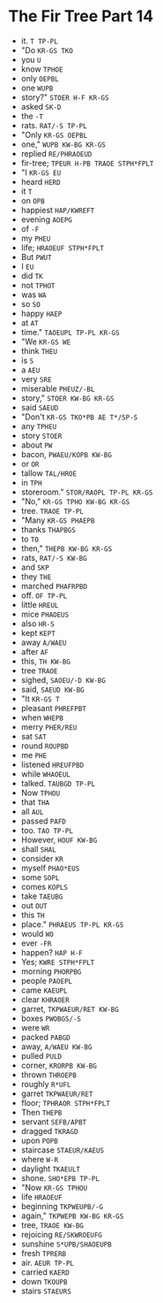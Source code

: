 # The Fir Tree Part 14

* it. `T TP-PL`
* "Do `KR-GS TKO`
* you `U`
* know `TPHOE`
* only `OEPBL`
* one `WUPB`
* story?" `STOER H-F KR-GS`
* asked `SK-D`
* the `-T`
* rats. `RAT/-S TP-PL`
* "Only `KR-GS OEPBL`
* one," `WUPB KW-BG KR-GS`
* replied `RE/PHRAOEUD`
* fir-tree; `TPEUR H-PB TRAOE STPH*FPLT`
* "I `KR-GS EU`
* heard `HERD`
* it `T`
* on `OPB`
* happiest `HAP/KWREFT`
* evening `AOEPG`
* of `-F`
* my `PHEU`
* life; `HRAOEUF STPH*FPLT`
* But `PWUT`
* I `EU`
* did `TK`
* not `TPHOT`
* was `WA`
* so `SO`
* happy `HAEP`
* at `AT`
* time." `TAOEUPL TP-PL KR-GS`
* "We `KR-GS WE`
* think `THEU`
* is `S`
* a `AEU`
* very `SRE`
* miserable `PHEUZ/-BL`
* story," `STOER KW-BG KR-GS`
* said `SAEUD`
* "Don't `KR-GS TKO*PB AE T*/SP-S`
* any `TPHEU`
* story `STOER`
* about `PW`
* bacon, `PWAEU/KOPB KW-BG`
* or `OR`
* tallow `TAL/HROE`
* in `TPH`
* storeroom." `STOR/RAOPL TP-PL KR-GS`
* "No," `KR-GS TPHO KW-BG KR-GS`
* tree. `TRAOE TP-PL`
* "Many `KR-GS PHAEPB`
* thanks `THAPBGS`
* to `TO`
* then," `THEPB KW-BG KR-GS`
* rats, `RAT/-S KW-BG`
* and `SKP`
* they `THE`
* marched `PHAFRPBD`
* off. `OF TP-PL`
* little `HREUL`
* mice `PHAOEUS`
* also `HR-S`
* kept `KEPT`
* away `A/WAEU`
* after `AF`
* this, `TH KW-BG`
* tree `TRAOE`
* sighed, `SAOEU/-D KW-BG`
* said, `SAEUD KW-BG`
* "It `KR-GS T`
* pleasant `PHREFPBT`
* when `WHEPB`
* merry `PHER/REU`
* sat `SAT`
* round `ROUPBD`
* me `PHE`
* listened `HREUFPBD`
* while `WHAOEUL`
* talked. `TAUBGD TP-PL`
* Now `TPHOU`
* that `THA`
* all `AUL`
* passed `PAFD`
* too. `TAO TP-PL`
* However, `HOUF KW-BG`
* shall `SHAL`
* consider `KR`
* myself `PHAO*EUS`
* some `SOPL`
* comes `KOPLS`
* take `TAEUBG`
* out `OUT`
* this `TH`
* place." `PHRAEUS TP-PL KR-GS`
* would `WO`
* ever `-FR`
* happen? `HAP H-F`
* Yes; `KWRE STPH*FPLT`
* morning `PHORPBG`
* people `PAOEPL`
* came `KAEUPL`
* clear `KHRAOER`
* garret, `TKPWAEUR/RET KW-BG`
* boxes `PWOBGS/-S`
* were `WR`
* packed `PABGD`
* away, `A/WAEU KW-BG`
* pulled `PULD`
* corner, `KRORPB KW-BG`
* thrown `THROEPB`
* roughly `R*UFL`
* garret `TKPWAEUR/RET`
* floor; `TPHRAOR STPH*FPLT`
* Then `THEPB`
* servant `SEFB/APBT`
* dragged `TKRAGD`
* upon `POPB`
* staircase `STAEUR/KAEUS`
* where `W-R`
* daylight `TKAEULT`
* shone. `SHO*EPB TP-PL`
* "Now `KR-GS TPHOU`
* life `HRAOEUF`
* beginning `TKPWEUPB/-G`
* again," `TKPWEPB KW-BG KR-GS`
* tree, `TRAOE KW-BG`
* rejoicing `RE/SKWROEUFG`
* sunshine `S*UPB/SHAOEUPB`
* fresh `TPRERB`
* air. `AEUR TP-PL`
* carried `KAERD`
* down `TKOUPB`
* stairs `STAEURS`

